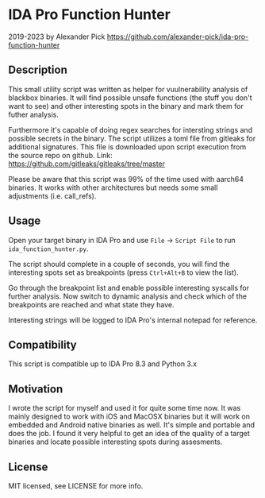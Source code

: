 # IDA Pro Function Hunter

2019-2023 by Alexander Pick
https://github.com/alexander-pick/ida-pro-function-hunter

## Description

This small utility script was written as helper for vuulnerability analysis of blackbox binaries. It will find possible unsafe functions (the stuff you don't want to see) and other interesting spots in the binary and mark them for futher analysis. 

Furthermore it's capable of doing regex searches for intersting strings and possible secrets in the binary. The script utilizes a toml file from gitleaks for additional signatures. This file is downloaded upon script execution from the source repo on github. 
Link: https://github.com/gitleaks/gitleaks/tree/master

Please be aware that this script was 99% of the time used with aarch64 binaries. It works with other architectures but needs some small adjustments (i.e. call_refs).

## Usage

Open your target binary in IDA Pro and use `File` -> `Script File` to run `ida_function_hunter.py`. 

The script should complete in a couple of seconds, you will find the interesting spots set as breakpoints (press `Ctrl+Alt+B` to view the list). 

Go through the breakpoint list and enable possible interesting syscalls for further analysis. Now switch to dynamic analysis and check which of the breakpoints are reached and what state they have.

Interesting strings will be logged to IDA Pro's internal notepad for reference.

## Compatibility

This script is compatible up to IDA Pro 8.3 and Python 3.x

## Motivation

I wrote the script for myself and used it for quite some time now. It was mainly designed to work with iOS and MacOSX binaries but it will work on embedded and Android native binaries as well. It's simple and portable and does the job. I found it very helpful to get an idea of the quality of a target binaries and locate possible interesting spots during assesments.

## License

MIT licensed, see LICENSE for more info.